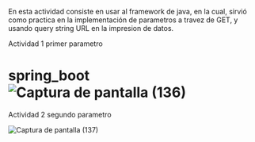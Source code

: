 En esta actividad consiste en usar al framework de java, en la cual, sirvió como practica en la implementación de parametros a travez de GET, y usando query string URL en la impresion de datos.

Actividad 1
primer parametro

# spring_boot![Captura de pantalla (136)](https://user-images.githubusercontent.com/107498038/224884266-a5e716a9-1e14-49d6-abb0-db509bac2c30.png)

Actividad 2
segundo parametro

![Captura de pantalla (137)](https://user-images.githubusercontent.com/107498038/224884322-ec0636d3-5271-4e39-a29a-1d2cbe51d23e.png)
